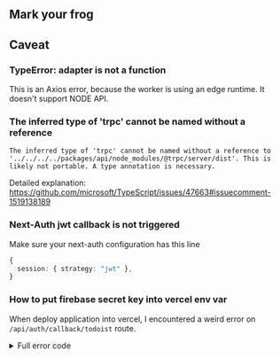 ## Mark your frog




## Caveat

### TypeError: adapter is not a function

This is an Axios error, because the worker is using an edge runtime. It doesn't support NODE API.

### The inferred type of 'trpc' cannot be named without a reference

```
The inferred type of 'trpc' cannot be named without a reference to '../../../../packages/api/node_modules/@trpc/server/dist'. This is likely not portable. A type annotation is necessary.
```

Detailed explanation: https://github.com/microsoft/TypeScript/issues/47663#issuecomment-1519138189

### Next-Auth jwt callback is not triggered

Make sure your next-auth configuration has this line

```ts
{
  session: { strategy: "jwt" },
}
```

### How to put firebase secret key into vercel env var

When deploy application into vercel, I encountered a weird error on `/api/auth/callback/todoist` route. 

<details>
  <summary>Full error code</summary>

  ```
    [next-auth][error][OAUTH_CALLBACK_HANDLER_ERROR] 
    https://next-auth.js.org/errors#oauth_callback_handler_error 2 UNKNOWN: Getting metadata from plugin failed with error: error:1E08010C:DECODER routines::unsupported Error: 2 UNKNOWN: Getting metadata from plugin failed with error: error:1E08010C:DECODER routines::unsupported
        at callErrorFromStatus (/var/task/node_modules/.pnpm/@grpc+grpc-js@1.8.14/node_modules/@grpc/grpc-js/build/src/call.js:31:19)
        at Object.onReceiveStatus (/var/task/node_modules/.pnpm/@grpc+grpc-js@1.8.14/node_modules/@grpc/grpc-js/build/src/client.js:351:73)
        at Object.onReceiveStatus (/var/task/node_modules/.pnpm/@grpc+grpc-js@1.8.14/node_modules/@grpc/grpc-js/build/src/client-interceptors.js:323:181)
        at /var/task/node_modules/.pnpm/@grpc+grpc-js@1.8.14/node_modules/@grpc/grpc-js/build/src/resolving-call.js:94:78
        at process.processTicksAndRejections (node:internal/process/task_queues:77:11)
    for call at
        at ServiceClientImpl.makeServerStreamRequest (/var/task/node_modules/.pnpm/@grpc+grpc-js@1.8.14/node_modules/@grpc/grpc-js/build/src/client.js:334:34)
        at ServiceClientImpl.<anonymous> (/var/task/node_modules/.pnpm/@grpc+grpc-js@1.8.14/node_modules/@grpc/grpc-js/build/src/make-client.js:105:19)
        at /var/task/node_modules/.pnpm/@google-cloud+firestore@6.6.0/node_modules/@google-cloud/firestore/build/src/v1/firestore_client.js:227:29
        at /var/task/node_modules/.pnpm/google-gax@3.6.0/node_modules/google-gax/build/src/streamingCalls/streamingApiCaller.js:38:28
        at /var/task/node_modules/.pnpm/google-gax@3.6.0/node_modules/google-gax/build/src/normalCalls/timeout.js:44:16
        at Object.request (/var/task/node_modules/.pnpm/google-gax@3.6.0/node_modules/google-gax/build/src/streamingCalls/streaming.js:130:40)
        at Timeout.makeRequest [as _onTimeout] (/var/task/node_modules/.pnpm/retry-request@5.0.2/node_modules/retry-request/index.js:141:28)
        at listOnTimeout (node:internal/timers:569:17)
        at process.processTimers (node:internal/timers:512:7)
    Caused by: Error
        at Query._get (/var/task/node_modules/.pnpm/@google-cloud+firestore@6.6.0/node_modules/@google-cloud/firestore/build/src/reference.js:1717:23)
        at Query.get (/var/task/node_modules/.pnpm/@google-cloud+firestore@6.6.0/node_modules/@google-cloud/firestore/build/src/reference.js:1705:21)
        at getOneDoc (/var/task/apps/app/.next/server/chunks/837.js:290:52)
        at getUserByAccount (/var/task/apps/app/.next/server/chunks/837.js:134:35)
        at _callee2$ (/var/task/node_modules/.pnpm/next-auth@4.22.1_next@13.4.1_react-dom@18.2.0_react@18.2.0/node_modules/next-auth/core/errors.js:365:29)
        at tryCatch (/var/task/node_modules/.pnpm/@babel+runtime@7.21.5/node_modules/@babel/runtime/helpers/regeneratorRuntime.js:44:17)
        at Generator.<anonymous> (/var/task/node_modules/.pnpm/@babel+runtime@7.21.5/node_modules/@babel/runtime/helpers/regeneratorRuntime.js:125:22)
        at Generator.next (/var/task/node_modules/.pnpm/@babel+runtime@7.21.5/node_modules/@babel/runtime/helpers/regeneratorRuntime.js:69:21)
        at asyncGeneratorStep (/var/task/node_modules/.pnpm/@babel+runtime@7.21.5/node_modules/@babel/runtime/helpers/asyncToGenerator.js:3:24)
        at _next (/var/task/node_modules/.pnpm/@babel+runtime@7.21.5/node_modules/@babel/runtime/helpers/asyncToGenerator.js:22:9) {
      name: 'GetUserByAccountError',
      code: 2
    }
  ```
<details/>

I begin to dig into how to solve this problem. I found that the problem is caused by the firebase secret key. I put the secret key into vercel env var, but it seems that the secret key is not correctly parsed.

```
FIREBASE_PRIVATE_KEY="-----BEGIN PRIVATE KEY.........-----END PRIVATE KEY-----\n"
```

In this way, we need to apply some escape rule to correctly parse the secret. You need to do something like this

```ts
// root/.env.local

FIREBASE_PRIVATE_KEY='{"privateKey":"-----BEGIN PRIVATE KEY.........-----END PRIVATE KEY-----\n"}'

// lib/auth.ts
const { privateKey } = JSON.parse(process.env.GOOGLE_PRIVATE_KEY || '{ privateKey: null }')
```

- [Vercel/Storing complex secrets](https://github.com/vercel/vercel/issues/749#issuecomment-715009494)


## Reference

- [Building a GPT-3 app with Next.js and Vercel Edge Functions](https://vercel.com/blog/gpt-3-app-next-js-vercel-edge-functions)
- [Agent GPT](https://github.com/reworkd/AgentGPT)
- [supabase-community/nextjs-openai-doc-search](https://github.com/supabase-community/nextjs-openai-doc-search/)
- [dair-ai/Prompt-Engineering-Guide](https://github.com/dair-ai/Prompt-Engineering-Guide)
- [LangChain101: Question A 300 Page Book (w/ OpenAI + Pinecone)](https://www.youtube.com/watch?v=h0DHDp1FbmQ)